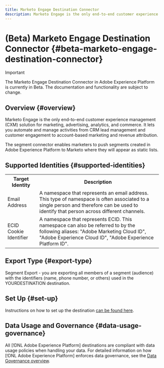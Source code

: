 ```yaml
---
title: Marketo Engage Destination Connector
description: Marketo Engage is the only end-to-end customer experience management (CXM) solution for marketing, advertising, analytics, and commerce. It lets you automate and manage activities from CRM lead management and customer engagement to account-based marketing and revenue attribution.
---
```


# (Beta) Marketo Engage Destination Connector {#beta-marketo-engage-destination-connector}

>[!IMPORTANT]
>
>The Marketo Engage Destination Connector in Adobe Experience Platform is currently in Beta. The documentation and functionality are subject to change.

## Overview {#overview}

Marketo Engage is the only end-to-end customer experience management (CXM) solution for marketing, advertising, analytics, and commerce. It lets you automate and manage activities from CRM lead management and customer engagement to account-based marketing and revenue attribution.

The segment connector enables marketers to push segments created in Adobe Experience Platform to Marketo where they will appear as static lists.

## Supported Identities {#supported-identities}

<table> 
 <colgroup> 
  <col> 
  <col> 
 </colgroup> 
 <tbody> 
  <tr> 
   <th>Target Identity</th> 
   <th>Description</th> 
  </tr> 
  <tr> 
   <td>Email Address</td> 
   <td>A namespace that represents an email address. This type of namespace is often associated to a single person and therefore can be used to identify that person across different channels.</td> 
  </tr> 
  <tr> 
   <td>ECID Cookie Identifier</td> 
   <td>A namespace that represents ECID. This namespace can also be referred to by the following aliases: "Adobe Marketing Cloud ID", "Adobe Experience Cloud ID", "Adobe Experience Platform ID".</td> 
  </tr> 
 </tbody> 
</table>

## Export Type {#export-type}

Segment Export - you are exporting all members of a segment (audience) with the identifiers (name, phone number, or others) used in the YOURDESTINATION destination.

## Set Up {#set-up}

Instructions on how to set up the destination [can be found here](https://experienceleague.adobe.com/docs/marketo/using/product-docs/core-marketo-concepts/smart-lists-and-static-lists/static-lists/push-an-adobe-experience-cloud-segment-to-a-marketo-static-list.html?lang=en).

## Data Usage and Governance {#data-usage-governance}

All [!DNL Adobe Experience Platform] destinations are compliant with data usage policies when handling your data. For detailed information on how [!DNL Adobe Experience Platform] enforces data governance, see the [Data Governance overview](https://experienceleague.adobe.com/docs/experience-platform/data-governance/home.html).
